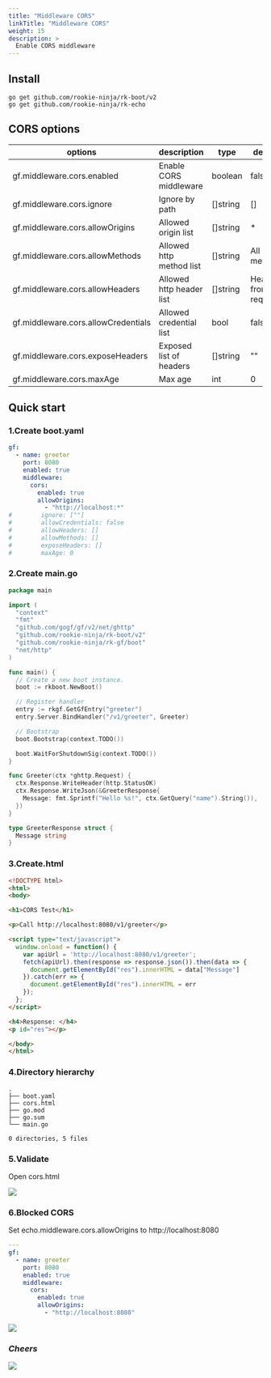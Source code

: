 ```yaml
---
title: "Middleware CORS"
linkTitle: "Middleware CORS"
weight: 15
description: >
  Enable CORS middleware
---
```


## Install
```shell script
go get github.com/rookie-ninja/rk-boot/v2
go get github.com/rookie-ninja/rk-echo
```

## CORS options
| options                               | description                        | type     | default |
|---------------------------------------|--------------------------|----------|----------------------|
| gf.middleware.cors.enabled            | Enable CORS middleware   | boolean  | false                |
| gf.middleware.cors.ignore           | Ignore by path           | []string | []                   |
| gf.middleware.cors.allowOrigins     | Allowed origin list      | []string | *                    |
| gf.middleware.cors.allowMethods     | Allowed http method list | []string | All http methods     |
| gf.middleware.cors.allowHeaders     | Allowed http header list | []string | Headers from request |
| gf.middleware.cors.allowCredentials | Allowed credential list  | bool     | false                |
| gf.middleware.cors.exposeHeaders    | Exposed list of headers  | []string | ""                   |
| gf.middleware.cors.maxAge           | Max age                  | int      | 0                    |

## Quick start
### 1.Create boot.yaml
```yaml
gf:
  - name: greeter
    port: 8080
    enabled: true
    middleware:
      cors:
        enabled: true
        allowOrigins:
          - "http://localhost:*"
#        ignore: [""]
#        allowCredentials: false
#        allowHeaders: []
#        allowMethods: []
#        exposeHeaders: []
#        maxAge: 0
```

### 2.Create main.go
```go
package main

import (
  "context"
  "fmt"
  "github.com/gogf/gf/v2/net/ghttp"
  "github.com/rookie-ninja/rk-boot/v2"
  "github.com/rookie-ninja/rk-gf/boot"
  "net/http"
)

func main() {
  // Create a new boot instance.
  boot := rkboot.NewBoot()

  // Register handler
  entry := rkgf.GetGfEntry("greeter")
  entry.Server.BindHandler("/v1/greeter", Greeter)

  // Bootstrap
  boot.Bootstrap(context.TODO())

  boot.WaitForShutdownSig(context.TODO())
}

func Greeter(ctx *ghttp.Request) {
  ctx.Response.WriteHeader(http.StatusOK)
  ctx.Response.WriteJson(&GreeterResponse{
    Message: fmt.Sprintf("Hello %s!", ctx.GetQuery("name").String()),
  })
}

type GreeterResponse struct {
  Message string
}
```

### 3.Create.html
```html
<!DOCTYPE html>
<html>
<body>

<h1>CORS Test</h1>

<p>Call http://localhost:8080/v1/greeter</p>

<script type="text/javascript">
  window.onload = function() {
    var apiUrl = 'http://localhost:8080/v1/greeter';
    fetch(apiUrl).then(response => response.json()).then(data => {
      document.getElementById("res").innerHTML = data["Message"]
    }).catch(err => {
      document.getElementById("res").innerHTML = err
    });
  };
</script>

<h4>Response: </h4>
<p id="res"></p>

</body>
</html>
```

### 4.Directory hierarchy
```shell script
.
├── boot.yaml
├── cors.html
├── go.mod
├── go.sum
└── main.go

0 directories, 5 files
```

### 5.Validate
Open cors.html

![](/rk-boot/user-guide/gin/basic/cors-success.png)

### 6.Blocked CORS
Set echo.middleware.cors.allowOrigins to http://localhost:8080

```yaml
---
gf:
  - name: greeter
    port: 8080
    enabled: true
    middleware:
      cors:
        enabled: true
        allowOrigins:
          - "http://localhost:8080"
```

![](/rk-boot/user-guide/gin/basic/cors-fail.png)

### _**Cheers**_
![](/rk-boot/user-guide/cheers.png)